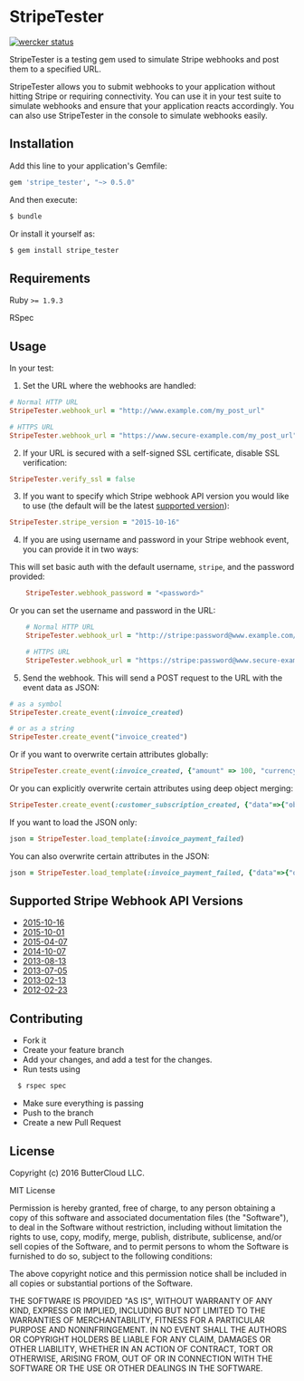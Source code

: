 # StripeTester

[![wercker status](https://app.wercker.com/status/b7beba8a128a081bdeec003a15aafbaa "wercker status")](https://app.wercker.com/project/bykey/b7beba8a128a081bdeec003a15aafbaa)

StripeTester is a testing gem used to simulate Stripe webhooks and post them to a specified URL.

StripeTester allows you to submit webhooks to your application without hitting Stripe or requiring connectivity. You can use it in your test suite to simulate webhooks and ensure that your application reacts accordingly. You can also use StripeTester in the console to simulate webhooks easily.

## Installation

Add this line to your application's Gemfile:
```ruby
gem 'stripe_tester', "~> 0.5.0"
```
And then execute:
```bash
$ bundle
```
Or install it yourself as:
```bash
$ gem install stripe_tester
```

## Requirements

Ruby `>= 1.9.3`

RSpec

## Usage

In your test:

1. Set the URL where the webhooks are handled:
  ```ruby
  # Normal HTTP URL
  StripeTester.webhook_url = "http://www.example.com/my_post_url"

  # HTTPS URL
  StripeTester.webhook_url = "https://www.secure-example.com/my_post_url"
  ```

2. If your URL is secured with a self-signed SSL certificate, disable SSL verification:
  ```ruby
  StripeTester.verify_ssl = false
  ```

3. If you want to specify which Stripe webhook API version you would like to use (the default will be the latest [supported version](https://github.com/buttercloud/stripe_tester#supported-stripe-webhook-api-versions)):
  ```ruby
  StripeTester.stripe_version = "2015-10-16"
  ```

4. If you are using username and password in your Stripe webhook event, you can provide it in two ways:

  This will set basic auth with the default username, `stripe`, and the password provided:
  ```ruby
      StripeTester.webhook_password = "<password>"
  ```
  Or you can set the username and password in the URL:
  ```ruby
      # Normal HTTP URL
      StripeTester.webhook_url = "http://stripe:password@www.example.com/my_post_url"

      # HTTPS URL
      StripeTester.webhook_url = "https://stripe:password@www.secure-example.com/my_post_url"
  ```

5. Send the webhook. This will send a POST request to the URL with the event data as JSON:
  ```ruby
  # as a symbol
  StripeTester.create_event(:invoice_created)

  # or as a string
  StripeTester.create_event("invoice_created")
  ```

  Or if you want to overwrite certain attributes globally:
  ```ruby
  StripeTester.create_event(:invoice_created, {"amount" => 100, "currency" => 'gbp'})
  ```

  Or you can explicitly overwrite certain attributes using deep object merging:
  ```ruby
  StripeTester.create_event(:customer_subscription_created, {"data"=>{"object"=>{"plan"=>{"id"=>"gold-v1"}}}}, :method=>:merge)
  ```

  If you want to load the JSON only:
  ```ruby
  json = StripeTester.load_template(:invoice_payment_failed)
  ```

  You can also overwrite certain attributes in the JSON:
  ```ruby
  json = StripeTester.load_template(:invoice_payment_failed, {"data"=>{"object"=>{"customer"=>"cus_MYCUSTOMERID"}}}, :method=>:merge)
  ```

## Supported Stripe Webhook API Versions

* [2015-10-16](https://github.com/buttercloud/stripe_tester/blob/master/supported_webhook_versions.md#version-2015-10-16)
* [2015-10-01](https://github.com/buttercloud/stripe_tester/blob/master/supported_webhook_versions.md#version-2015-10-01)
* [2015-04-07](https://github.com/buttercloud/stripe_tester/blob/master/supported_webhook_versions.md#version-2015-04-07)
* [2014-10-07](https://github.com/buttercloud/stripe_tester/blob/master/supported_webhook_versions.md#version-2014-10-07)
* [2013-08-13](https://github.com/buttercloud/stripe_tester/blob/master/supported_webhook_versions.md#version-2013-08-13)
* [2013-07-05](https://github.com/buttercloud/stripe_tester/blob/master/supported_webhook_versions.md#version-2013-07-05)
* [2013-02-13](https://github.com/buttercloud/stripe_tester/blob/master/supported_webhook_versions.md#version-2013-02-13)
* [2012-02-23](https://github.com/buttercloud/stripe_tester/blob/master/supported_webhook_versions.md#version-2012-02-23)

## Contributing

* Fork it
* Create your feature branch
* Add your changes, and add a test for the changes.
* Run tests using

```bash
  $ rspec spec
```
* Make sure everything is passing
* Push to the branch
* Create a new Pull Request

## License

Copyright (c) 2016 ButterCloud LLC.

MIT License

Permission is hereby granted, free of charge, to any person obtaining
a copy of this software and associated documentation files (the
"Software"), to deal in the Software without restriction, including
without limitation the rights to use, copy, modify, merge, publish,
distribute, sublicense, and/or sell copies of the Software, and to
permit persons to whom the Software is furnished to do so, subject to
the following conditions:

The above copyright notice and this permission notice shall be
included in all copies or substantial portions of the Software.

THE SOFTWARE IS PROVIDED "AS IS", WITHOUT WARRANTY OF ANY KIND,
EXPRESS OR IMPLIED, INCLUDING BUT NOT LIMITED TO THE WARRANTIES OF
MERCHANTABILITY, FITNESS FOR A PARTICULAR PURPOSE AND
NONINFRINGEMENT. IN NO EVENT SHALL THE AUTHORS OR COPYRIGHT HOLDERS BE
LIABLE FOR ANY CLAIM, DAMAGES OR OTHER LIABILITY, WHETHER IN AN ACTION
OF CONTRACT, TORT OR OTHERWISE, ARISING FROM, OUT OF OR IN CONNECTION
WITH THE SOFTWARE OR THE USE OR OTHER DEALINGS IN THE SOFTWARE.
